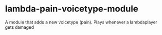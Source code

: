 # lambda-pain-voicetype-module
 A module that adds a new voicetype (pain). Plays whenever a lambdaplayer gets damaged

